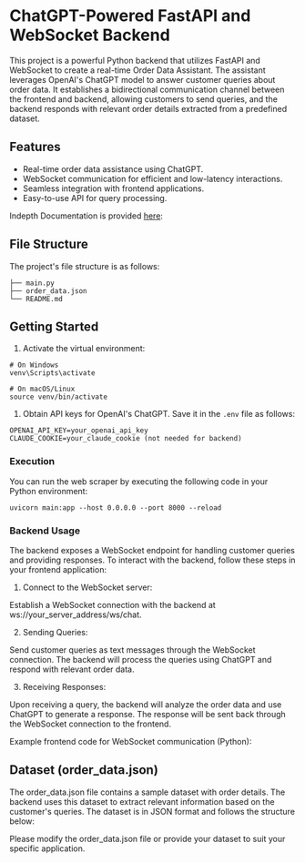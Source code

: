 # ChatGPT-Powered FastAPI and WebSocket Backend

This project is a powerful Python backend that utilizes FastAPI and WebSocket to create a real-time Order Data Assistant. The assistant leverages OpenAI's ChatGPT model to answer customer queries about order data. It establishes a bidirectional communication channel between the frontend and backend, allowing customers to send queries, and the backend responds with relevant order details extracted from a predefined dataset.

## Features

- Real-time order data assistance using ChatGPT.
- WebSocket communication for efficient and low-latency interactions.
- Seamless integration with frontend applications.
- Easy-to-use API for query processing.


Indepth Documentation is provided [here](https://docs.google.com/document/u/0/d/123qYXy2AjhGmrbaox0Ess2wh4V43j4Vurg10ECpqFSY/edit):

## File Structure

The project's file structure is as follows:
```
├── main.py
├── order_data.json
└── README.md
```


## Getting Started

1. Activate the virtual environment:
```shell
# On Windows
venv\Scripts\activate

# On macOS/Linux
source venv/bin/activate
```

1. Obtain API keys for OpenAI's ChatGPT. Save it in the `.env` file as follows:

```
OPENAI_API_KEY=your_openai_api_key
CLAUDE_COOKIE=your_claude_cookie (not needed for backend)
```

### Execution

You can run the web scraper by executing the following code in your Python environment:

```shell
uvicorn main:app --host 0.0.0.0 --port 8000 --reload
```


### Backend Usage
The backend exposes a WebSocket endpoint for handling customer queries and providing responses. To interact with the backend, follow these steps in your frontend application:

1. Connect to the WebSocket server:

Establish a WebSocket connection with the backend at ws://your_server_address/ws/chat.

2. Sending Queries:

Send customer queries as text messages through the WebSocket connection. The backend will process the queries using ChatGPT and respond with relevant order data.

3. Receiving Responses:

Upon receiving a query, the backend will analyze the order data and use ChatGPT to generate a response. The response will be sent back through the WebSocket connection to the frontend.

Example frontend code for WebSocket communication (Python):

## Dataset (order_data.json)
The order_data.json file contains a sample dataset with order details. The backend uses this dataset to extract relevant information based on the customer's queries. The dataset is in JSON format and follows the structure below:

Please modify the order_data.json file or provide your dataset to suit your specific application.

